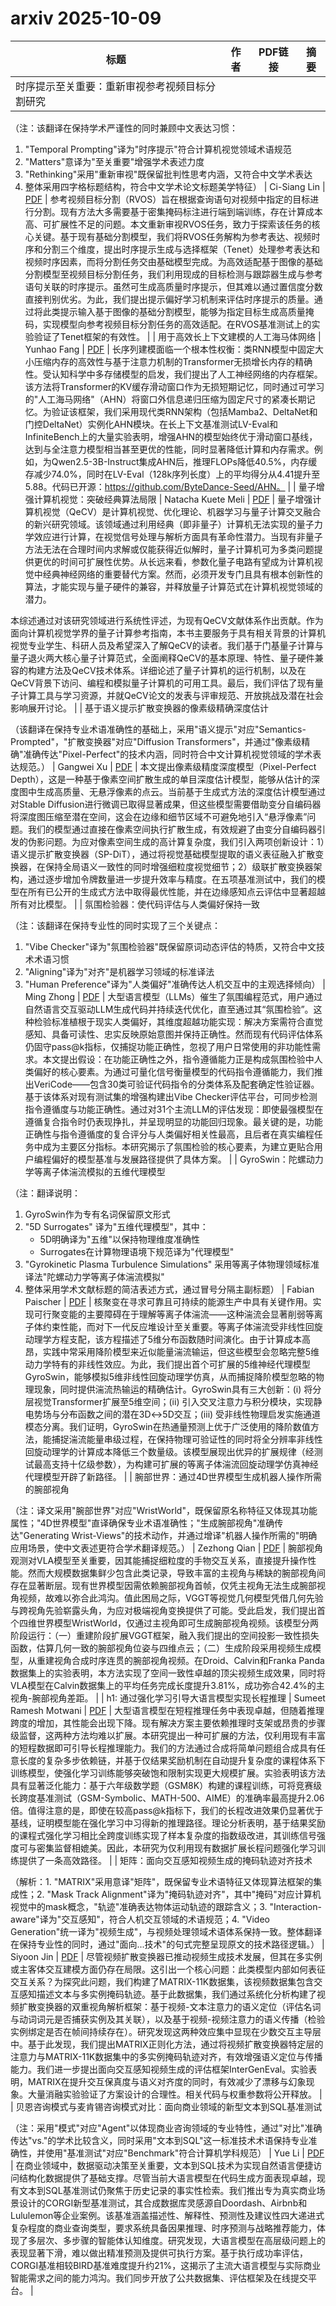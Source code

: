 # arxiv 2025-10-09

| 标题 | 作者 | PDF链接 |  摘要 |
|------|------|--------|------|
| 时序提示至关重要：重新审视参考视频目标分割研究

（注：该翻译在保持学术严谨性的同时兼顾中文表达习惯：
1. "Temporal Prompting"译为"时序提示"符合计算机视觉领域术语规范
2. "Matters"意译为"至关重要"增强学术表述力度
3. "Rethinking"采用"重新审视"既保留批判性思考内涵，又符合中文学术表达
4. 整体采用四字格标题结构，符合中文学术论文标题美学特征） | Ci-Siang Lin | [PDF](http://arxiv.org/pdf/2510.07319v1) | 参考视频目标分割（RVOS）旨在根据查询语句对视频中指定的目标进行分割。现有方法大多需要基于密集掩码标注进行端到端训练，存在计算成本高、可扩展性不足的问题。本文重新审视RVOS任务，致力于探索该任务的核心关键。基于现有基础分割模型，我们将RVOS任务解构为参考表达、视频时序和分割三个维度，提出时序提示生成与选择框架（Tenet）处理参考表达和视频时序因素，而将分割任务交由基础模型完成。为高效适配基于图像的基础分割模型至视频目标分割任务，我们利用现成的目标检测与跟踪器生成与参考语句关联的时序提示。虽然可生成高质量时序提示，但其难以通过置信度分数直接判别优劣。为此，我们提出提示偏好学习机制来评估时序提示的质量。通过将此类提示输入基于图像的基础分割模型，能够为指定目标生成高质量掩码，实现模型向参考视频目标分割任务的高效适配。在RVOS基准测试上的实验验证了Tenet框架的有效性。 |
| 用于高效长上下文建模的人工海马体网络 | Yunhao Fang | [PDF](http://arxiv.org/pdf/2510.07318v1) | 长序列建模面临一个根本性权衡：类RNN模型中固定大小压缩内存的高效性与基于注意力机制的Transformer无损增长内存的精确性。受认知科学中多存储模型的启发，我们提出了人工神经网络的内存框架。该方法将Transformer的KV缓存滑动窗口作为无损短期记忆，同时通过可学习的"人工海马网络"（AHN）将窗口外信息递归压缩为固定尺寸的紧凑长期记忆。为验证该框架，我们采用现代类RNN架构（包括Mamba2、DeltaNet和门控DeltaNet）实例化AHN模块。在长上下文基准测试LV-Eval和InfiniteBench上的大量实验表明，增强AHN的模型始终优于滑动窗口基线，达到与全注意力模型相当甚至更优的性能，同时显著降低计算和内存需求。例如，为Qwen2.5-3B-Instruct集成AHN后，推理FLOPs降低40.5%，内存缓存减少74.0%，同时在LV-Eval（128k序列长度）上的平均得分从4.41提升至5.88。代码已开源：https://github.com/ByteDance-Seed/AHN。 |
| 量子增强计算机视觉：突破经典算法局限 | Natacha Kuete Meli | [PDF](http://arxiv.org/pdf/2510.07317v1) | 量子增强计算机视觉（QeCV）是计算机视觉、优化理论、机器学习与量子计算交叉融合的新兴研究领域。该领域通过利用经典（即非量子）计算机无法实现的量子力学效应进行计算，在视觉信号处理与解析方面具有革命性潜力。当现有非量子方法无法在合理时间内求解或仅能获得近似解时，量子计算机可为多类问题提供更优的时间可扩展性优势。从长远来看，参数化量子电路有望成为计算机视觉中经典神经网络的重要替代方案。然而，必须开发专门且具有根本创新性的算法，才能实现与量子硬件的兼容，并释放量子计算范式在计算机视觉领域的潜力。

本综述通过对该研究领域进行系统性评述，为现有QeCV文献体系作出贡献。作为面向计算机视觉学界的量子计算参考指南，本书主要服务于具有相关背景的计算机视觉专业学生、科研人员及希望深入了解QeCV的读者。我们基于门基量子计算与量子退火两大核心量子计算范式，全面阐释QeCV的基本原理、特性、量子硬件兼容的构建方法及QeCV技术体系。详细论述了量子计算机的运行机制，以及在QeCV背景下访问、编程和模拟量子计算机的可用工具。最后，我们评估了现有量子计算工具与学习资源，并就QeCV论文的发表与评审规范、开放挑战及潜在社会影响展开讨论。 |
| 基于语义提示扩散变换器的像素级精确深度估计

（该翻译在保持专业术语准确性的基础上，采用"语义提示"对应"Semantics-Prompted"，"扩散变换器"对应"Diffusion Transformers"，并通过"像素级精确"准确传达"Pixel-Perfect"的技术内涵，同时符合中文计算机视觉领域的学术表达规范。） | Gangwei Xu | [PDF](http://arxiv.org/pdf/2510.07316v1) | 本文提出像素级精度深度模型（Pixel-Perfect Depth），这是一种基于像素空间扩散生成的单目深度估计模型，能够从估计的深度图中生成高质量、无悬浮像素的点云。当前基于生成式方法的深度估计模型通过对Stable Diffusion进行微调已取得显著成果，但这些模型需要借助变分自编码器将深度图压缩至潜在空间，这会在边缘和细节区域不可避免地引入“悬浮像素”问题。我们的模型通过直接在像素空间执行扩散生成，有效规避了由变分自编码器引发的伪影问题。为应对像素空间生成的高计算复杂度，我们引入两项创新设计：1）语义提示扩散变换器（SP-DiT），通过将视觉基础模型提取的语义表征融入扩散变换器，在保持全局语义一致性的同时增强细粒度视觉细节；2）级联扩散变换器架构，通过逐步增加令牌数量进一步提升效率与精度。在五项基准测试中，我们的模型在所有已公开的生成式方法中取得最优性能，并在边缘感知点云评估中显著超越所有对比模型。 |
| 氛围检验器：使代码评估与人类偏好保持一致

（注：该翻译在保持专业性的同时实现了三个关键点：
1. "Vibe Checker"译为"氛围检验器"既保留原词动态评估的特质，又符合中文技术术语习惯
2. "Aligning"译为"对齐"是机器学习领域的标准译法
3. "Human Preference"译为"人类偏好"准确传达人机交互中的主观选择倾向） | Ming Zhong | [PDF](http://arxiv.org/pdf/2510.07315v1) | 大型语言模型（LLMs）催生了氛围编程范式，用户通过自然语言交互驱动LLM生成代码并持续迭代优化，直至通过其“氛围检验”。这种检验标准植根于现实人类偏好，其维度超越功能实现：解决方案需符合直觉感知、具备可读性、忠实反映原始意图并保持正确性。然而现有代码评估体系仍固守pass@k指标，仅捕捉功能正确性，忽视了用户日常使用的非功能性需求。本文提出假设：在功能正确性之外，指令遵循能力正是构成氛围检验中人类偏好的核心要素。为通过可量化信号衡量模型的代码指令遵循能力，我们推出VeriCode——包含30类可验证代码指令的分类体系及配套确定性验证器。基于该体系对现有测试集的增强构建出Vibe Checker评估平台，可同步检测指令遵循度与功能正确性。通过对31个主流LLM的评估发现：即使最强模型在遵循复合指令时仍表现挣扎，并呈现明显的功能回归现象。最关键的是，功能正确性与指令遵循度的复合评分与人类偏好相关性最高，且后者在真实编程任务中成为主要区分指标。本研究揭示了氛围检验的核心要素，为建立更贴合用户编程偏好的模型基准与发展路径提供了具体方案。 |
| GyroSwin：陀螺动力学等离子体湍流模拟的五维代理模型

（注：翻译说明：
1. GyroSwin作为专有名词保留原文形式
2. "5D Surrogates" 译为"五维代理模型"，其中：
   - 5D明确译为"五维"以保持物理维度准确性
   - Surrogates在计算物理语境下规范译为"代理模型"
3. "Gyrokinetic Plasma Turbulence Simulations" 采用等离子体物理领域标准译法"陀螺动力学等离子体湍流模拟"
4. 整体采用学术文献标题的简洁表述方式，通过冒号分隔主副标题） | Fabian Paischer | [PDF](http://arxiv.org/pdf/2510.07314v1) | 核聚变在寻求可靠且可持续的能源生产中具有关键作用。实现可行聚变能的主要障碍在于理解等离子体湍流——这种湍流会显著削弱等离子体约束性能，而对下一代反应堆设计至关重要。等离子体湍流受非线性回旋动理学方程支配，该方程描述了5维分布函数随时间演化。由于计算成本高昂，实践中常采用降阶模型来近似能量湍流输运，但这些模型会忽略完整5维动力学特有的非线性效应。为此，我们提出首个可扩展的5维神经代理模型GyroSwin，能够模拟5维非线性回旋动理学仿真，从而捕捉降阶模型忽略的物理现象，同时提供湍流热输运的精确估计。GyroSwin具有三大创新：(i) 将分层视觉Transformer扩展至5维空间；(ii) 引入交叉注意力与积分模块，实现静电势场与分布函数之间的潜在3D$\leftrightarrow$5D交互；(iii) 受非线性物理启发实施通道模态分离。我们证明，GyroSwin在热通量预测上优于广泛使用的降阶数值方法，能捕捉湍流能量串级过程，在保持物理可验证性的同时将全分辨率非线性回旋动理学的计算成本降低三个数量级。该模型展现出优异的扩展规律（经测试最高支持十亿级参数），为构建可扩展的等离子体湍流回旋动理学仿真神经代理模型开辟了新路径。 |
| 腕部世界：通过4D世界模型生成机器人操作所需的腕部视角

（注：译文采用"腕部世界"对应"WristWorld"，既保留原名称特征又体现其功能属性；"4D世界模型"直译确保专业术语准确性；"生成腕部视角"准确传达"Generating Wrist-Views"的技术动作，并通过增译"机器人操作所需的"明确应用场景，使中文表述更符合学术翻译规范。） | Zezhong Qian | [PDF](http://arxiv.org/pdf/2510.07313v1) | 腕部视角观测对VLA模型至关重要，因其能捕捉细粒度的手物交互关系，直接提升操作性能。然而大规模数据集鲜少包含此类记录，导致丰富的主视角与稀缺的腕部视角间存在显著断层。现有世界模型因需依赖腕部视角首帧，仅凭主视角无法生成腕部视角视频，故难以弥合此鸿沟。值此困局之际，VGGT等视觉几何模型凭借几何先验与跨视角先验崭露头角，为应对极端视角变换提供了可能。受此启发，我们提出首个四维世界模型WristWorld，仅通过主视角即可生成腕部视角视频。该模型分两阶段运行：（一）重建阶段扩展VGGT框架，融入我们提出的空间投影一致性损失函数，估算几何一致的腕部视角位姿与四维点云；（二）生成阶段采用视频生成模型，从重建视角合成时序连贯的腕部视角视频。在Droid、Calvin和Franka Panda数据集上的实验表明，本方法实现了空间一致性卓越的顶尖视频生成效果，同时将VLA模型在Calvin数据集上的平均任务完成长度提升3.81%，成功弥合42.4%的主视角-腕部视角差距。 |
| h1: 通过强化学习引导大语言模型实现长程推理 | Sumeet Ramesh Motwani | [PDF](http://arxiv.org/pdf/2510.07312v1) | 大型语言模型在短程推理任务中表现卓越，但随着推理跨度的增加，其性能会出现下降。现有解决方案主要依赖推理时支架或昂贵的步骤级监督，这两种方法均难以扩展。本研究提出一种可扩展的方法，仅利用现有丰富的短程数据即可引导长程推理能力。我们的方法通过合成将简单问题组合成具有任意长度的复杂多步依赖链，并基于仅结果奖励机制在自动提升复杂度的课程体系下训练模型，使强化学习训练能够突破饱和限制实现更大规模扩展。实验表明该方法具有显著泛化能力：基于六年级数学题（GSM8K）构建的课程训练，可将竞赛级长跨度基准测试（GSM-Symbolic、MATH-500、AIME）的准确率最高提升2.06倍。值得注意的是，即使在较高pass@k指标下，我们的长程改进效果仍显著优于基线，证明模型能在强化学习中习得新的推理路径。理论分析表明，基于结果奖励的课程式强化学习相比全跨度训练实现了样本复杂度的指数级改进，其训练信号强度可与密集监督相媲美。因此，本研究为仅利用现有数据扩展长程问题强化学习训练提供了一条高效路径。 |
| 矩阵：面向交互感知视频生成的掩码轨迹对齐技术

（解析：1. "MATRIX"采用意译"矩阵"，既保留专业术语特征又体现算法框架的集成性；2. "Mask Track Alignment"译为"掩码轨迹对齐"，其中"掩码"对应计算机视觉中的mask概念，"轨迹"准确表达物体运动轨迹的跟踪含义；3. "Interaction-aware"译为"交互感知"，符合人机交互领域的术语规范；4. "Video Generation"统一译为"视频生成"，与视频处理领域术语体系保持一致。整体翻译在保持专业性的同时，通过"面向...技术"的句式完整呈现原文的技术路径逻辑。） | Siyoon Jin | [PDF](http://arxiv.org/pdf/2510.07310v1) | 尽管视频扩散变换器已推动视频生成技术发展，但其在多实例或主客体交互建模方面仍存在局限。这引出一个核心问题：此类模型内部如何表征交互关系？为探究此问题，我们构建了MATRIX-11K数据集，该视频数据集包含交互感知描述文本与多实例掩码轨迹。基于此数据集，我们通过系统化分析构建了视频扩散变换器的双重视角解析框架：基于视频-文本注意力的语义定位（评估名词与动词词元是否捕获实例及其关联），以及基于视频-视频注意力的语义传播（检验实例绑定是否在帧间持续存在）。研究发现这两种效应集中显现在少数交互主导层中。基于此发现，我们提出MATRIX正则化方法，通过将视频扩散变换器特定层的注意力与MATRIX-11K数据集中的多实例掩码轨迹对齐，有效增强语义定位与传播能力。我们进一步提出面向交互感知视频生成的评估框架InterGenEval。实验表明，MATRIX在提升交互保真度与语义对齐度的同时，有效减少了漂移与幻象现象。大量消融实验验证了方案设计的合理性。相关代码与权重参数将公开释放。 |
| 贝恩咨询模式与麦肯锡咨询模式对比：面向商业领域的新型文本到SQL基准测试

（注：采用"模式"对应"Agent"以体现商业咨询领域的专业特性，通过"对比"准确传达"vs."的学术比较含义，同时采用"文本到SQL"这一标准技术术语保持专业准确性，并使用"基准测试"对应"Benchmark"符合计算机学科规范） | Yue Li | [PDF](http://arxiv.org/pdf/2510.07309v1) | 在商业领域中，数据驱动决策至关重要，文本到SQL技术为实现自然语言便捷访问结构化数据提供了基础支撑。尽管当前大语言模型在代码生成方面表现卓越，现有文本到SQL基准测试仍聚焦于历史记录的事实性检索。我们推出专为真实商业场景设计的CORGI新型基准测试，其合成数据库灵感源自Doordash、Airbnb和Lululemon等企业案例。该基准涵盖描述性、解释性、预测性及建议性四大递进式复杂程度的商业查询类型，要求系统具备因果推理、时序预测与战略推荐能力，体现了多层次、多步骤的智能体认知维度。研究发现，大语言模型在高层级问题上的表现显著下滑，难以做出精准预测及提供可执行方案。基于执行成功率评估，CORGI基准相较BIRD基准难度提升约21%，这揭示了主流大语言模型与实际商业智能需求之间的能力鸿沟。我们同步开放了公共数据集、评估框架及在线提交平台。 |

